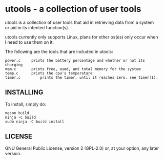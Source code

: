 utools - a collection of user tools
===================================

utools is a collection of user tools that aid in retrieving data from a system or aid in its intented function(s).

utools currently only supports Linux, plans for other os(es) only occur when I need to use them on it.

The following are the tools that are included in utools: 

	power.c		prints the battery percentage and whether or not its charging
	mem.c		prints free, used, and total memory for the system
	temp.c  	prints the cpu's temperature
	timer.c     	prints the timer, until it reaches zero. see timer(1).

INSTALLING
----------

To install, simply do:

    meson build
    ninja -C build
    sudo ninja -C build install

LICENSE
-------
GNU General Public License, version 2 (GPL-2.0) or, at your option, any later version.
